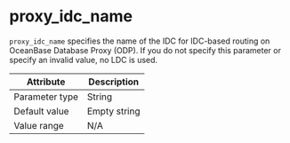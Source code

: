# proxy_idc_name

`proxy_idc_name` specifies the name of the IDC for IDC-based routing on OceanBase Database Proxy (ODP). If you do not specify this parameter or specify an invalid value, no LDC is used.

| Attribute | Description |
|----------|---------|
| Parameter type | String |
| Default value | Empty string |
| Value range | N/A |
